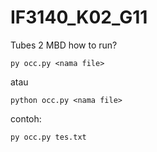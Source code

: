 # IF3140_K02_G11
Tubes 2 MBD
how to run?
```
py occ.py <nama file>
```
atau
```
python occ.py <nama file>
```

contoh:
```
py occ.py tes.txt
```